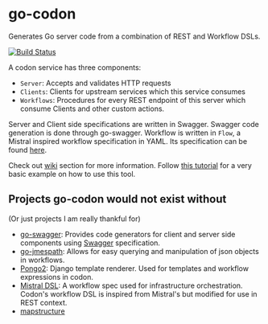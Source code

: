 # go-codon
Generates Go server code from a combination of REST and Workflow DSLs.

[![Build Status](https://travis-ci.org/grofers/go-codon.svg?branch=master)](https://travis-ci.org/grofers/go-codon)

A codon service has three components:
- `Server`: Accepts and validates HTTP requests
- `Clients`: Clients for upstream services which this service consumes
- `Workflows`: Procedures for every REST endpoint of this server which consume Clients and other custom actions.

Server and Client side specifications are written in Swagger. Swagger code generation is done through go-swagger. Workflow is written in `Flow`, a Mistral inspired workflow specification in YAML. Its specification can be found [here](https://github.com/grofers/go-codon/wiki/Workflow-DSL-Specification).

Check out [wiki](https://github.com/grofers/go-codon/wiki) section for more information. Follow [this tutorial](https://github.com/grofers/go-codon/wiki/Codon:-REST-Workflow-Framework) for a very basic example on how to use this tool.

## Projects go-codon would not exist without
(Or just projects I am really thankful for)
- [go-swagger](https://github.com/go-swagger/go-swagger): Provides code generators for client and server side components using [Swagger](https://swagger.io/) specification.
- [go-jmespath](https://github.com/jmespath/go-jmespath): Allows for easy querying and manipulation of json objects in workflows.
- [Pongo2](https://github.com/flosch/pongo2): Django template renderer. Used for templates and workflow expressions in codon.
- [Mistral DSL](https://docs.openstack.org/mistral/latest/): A workflow spec used for infrastructure orchestration. Codon's workflow DSL is inspired from Mistral's but modified for use in REST context.
- [mapstructure](https://github.com/mitchellh/mapstructure)
